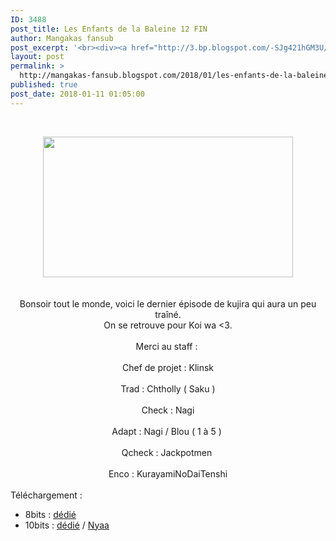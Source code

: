 ```yaml
---
ID: 3488
post_title: Les Enfants de la Baleine 12 FIN
author: Mangakas fansub
post_excerpt: '<br><div><a href="http://3.bp.blogspot.com/-SJg421hGM3U/WlabGko0TuI/AAAAAAAABGc/NF5QgaTlfr0C2RzN1ftNIkZyZyHp7UbjgCK4BGAYYCw/s1600/vlcsnap-error322.png" imageanchor="1"><img border="0" height="225" src="https://3.bp.blogspot.com/-SJg421hGM3U/WlabGko0TuI/AAAAAAAABGc/NF5QgaTlfr0C2RzN1ftNIkZyZyHp7UbjgCK4BGAYYCw/s400/vlcsnap-error322.png" width="400"></a></div><div><br></div><div><br></div><div>Bonsoir tout le monde, voici le dernier &eacute;pisode de kujira qui aura un peu tra&icirc;n&eacute;.</div><div>On se retrouve pour Koi wa &lt;3.</div><div><br></div><div>Merci au staff :&nbsp;</div><div><br></div><div>Chef de projet : Klinsk</div><div><br></div><div>Trad : Chtholly ( Saku )</div><div><br></div><div>Check : Nagi</div><div><br></div><div>Adapt : Nagi / Blou ( 1 &agrave; 5 )&nbsp;</div><div><br></div><div>Qcheck : Jackpotmen&nbsp;</div><div><br></div><div>Enco : KurayamiNoDaiTenshi</div><div><br></div><div>T&eacute;l&eacute;chargement :</div><div></div><ul><li>8bits : <a href="https://ddl.family-desuyo.moe/Anime/Kujira_no_kora/%5BMangakas-Family%5D%20Kujira%20no%20Kora%20wa%20Sajou%20ni%20Utau%20-%2012%20%5B1080p%20AAC%208bits%20vostfr%5D.mp4" target="_blank">d&eacute;di&eacute;</a>&nbsp;</li><li>10bits : <a href="https://ddl.family-desuyo.moe/Anime/Kujira_no_kora/%5BMangakas-Family%5D%20Kujira%20no%20Kora%20wa%20Sajou%20ni%20Utau%20-%2012%20%5B1080p%20AAC%2010bits%20vostfr%5D.mkv" target="_blank">d&eacute;di&eacute;</a>&nbsp;/ <a href="https://nyaa.si/view/996740" target="_blank">Nyaa</a></li></ul>'
layout: post
permalink: >
  http://mangakas-fansub.blogspot.com/2018/01/les-enfants-de-la-baleine-12-fin.html
published: true
post_date: 2018-01-11 01:05:00
---
```

<br /><div class="separator" style="clear: both; text-align: center;"><a href="http://3.bp.blogspot.com/-SJg421hGM3U/WlabGko0TuI/AAAAAAAABGc/NF5QgaTlfr0C2RzN1ftNIkZyZyHp7UbjgCK4BGAYYCw/s1600/vlcsnap-error322.png" imageanchor="1" style="margin-left: 1em; margin-right: 1em;"><img border="0" height="225" src="https://united-subs.dearclouds.com/wp-content/uploads/2018/04/812786e89a1590c9addb2f0575359d2e.jpg" width="400" /></a></div><div class="separator" style="clear: both; text-align: center;"><br /></div><div style="text-align: center;"><br /></div><div style="text-align: center;">Bonsoir tout le monde, voici le dernier épisode de kujira qui aura un peu traîné.</div><div style="text-align: center;">On se retrouve pour Koi wa &lt;3.</div><div style="text-align: center;"><br /></div><div style="text-align: center;">Merci au staff :&nbsp;</div><div style="text-align: center;"><br /></div><div style="text-align: center;">Chef de projet : Klinsk</div><div style="text-align: center;"><br /></div><div style="text-align: center;">Trad : Chtholly ( Saku )</div><div style="text-align: center;"><br /></div><div style="text-align: center;">Check : Nagi</div><div style="text-align: center;"><br /></div><div style="text-align: center;">Adapt : Nagi / Blou ( 1 à 5 )&nbsp;</div><div style="text-align: center;"><br /></div><div style="text-align: center;">Qcheck : Jackpotmen&nbsp;</div><div style="text-align: center;"><br /></div><div style="text-align: center;">Enco : KurayamiNoDaiTenshi</div><div style="text-align: center;"><br /></div><div style="text-align: left;">Téléchargement :</div><div style="text-align: left;"></div><ul><li>8bits : <a href="https://ddl.family-desuyo.moe/Anime/Kujira_no_kora/%5BMangakas-Family%5D%20Kujira%20no%20Kora%20wa%20Sajou%20ni%20Utau%20-%2012%20%5B1080p%20AAC%208bits%20vostfr%5D.mp4" >dédié</a>&nbsp;</li><li>10bits : <a href="https://ddl.family-desuyo.moe/Anime/Kujira_no_kora/%5BMangakas-Family%5D%20Kujira%20no%20Kora%20wa%20Sajou%20ni%20Utau%20-%2012%20%5B1080p%20AAC%2010bits%20vostfr%5D.mkv" >dédié</a>&nbsp;/ <a href="https://nyaa.si/view/996740" >Nyaa</a></li></ul>